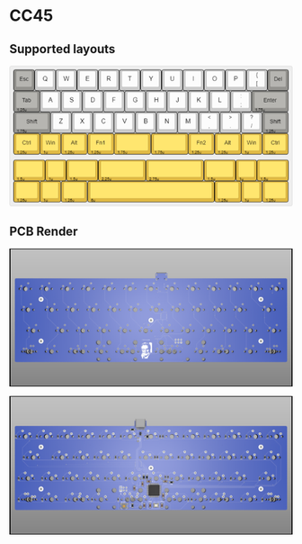 # CC45
 
## Supported layouts

![supported layouts](./img/layout.png)


## PCB Render

![pcb front](./img/pcb-front.png)

![pcb back](./img/pcb-back.png)